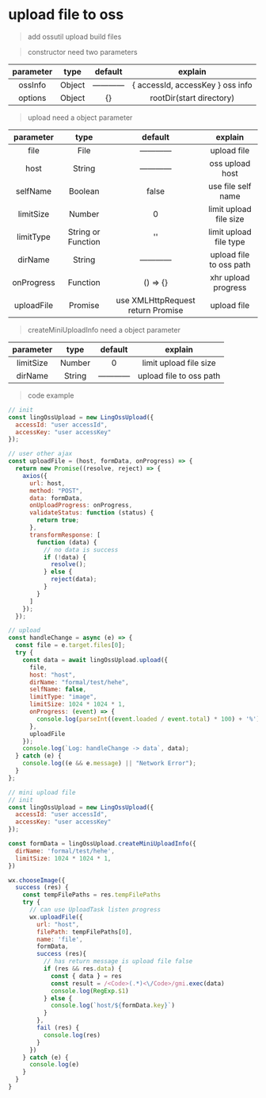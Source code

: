 # upload file to oss

> add ossutil
  upload build files

> constructor need two parameters

| parameter | type | default  | explain |
| :----: | :----: | :----: | :----: |
| ossInfo | Object | ———— | { accessId, accessKey } oss info |
| options | Object | {} | rootDir(start directory) |

> upload need a object parameter
 
| parameter | type | default  | explain |
| :----: | :----: | :----: | :----: |
| file | File | ———— | upload file |
| host | String | ———— | oss upload host |
| selfName | Boolean | false | use file self name |
| limitSize | Number | 0 | limit upload file size |
| limitType | String or Function | '' | limit upload file type |
| dirName | String | ———— | upload file to oss path |
| onProgress | Function | () => {} | xhr upload progress |
| uploadFile | Promise | use XMLHttpRequest return Promise | upload file |

> createMiniUploadInfo need a object parameter

| parameter | type | default  | explain |
| :----: | :----: | :----: | :----: |
| limitSize | Number | 0 | limit upload file size |
| dirName | String | ———— | upload file to oss path |

> code example

```javascript
// init
const lingOssUpload = new LingOssUpload({
  accessId: "user accessId",
  accessKey: "user accessKey"
});

// user other ajax
const uploadFile = (host, formData, onProgress) => {
  return new Promise((resolve, reject) => {
    axios({
      url: host,
      method: "POST",
      data: formData,
      onUploadProgress: onProgress,
      validateStatus: function (status) {
        return true;
      },
      transformResponse: [
        function (data) {
          // no data is success
          if (!data) {
            resolve();
          } else {
            reject(data);
          }
        }
      ]
    });
  });

// upload
const handleChange = async (e) => {
  const file = e.target.files[0];
  try {
    const data = await lingOssUpload.upload({
      file,
      host: "host",
      dirName: "formal/test/hehe",
      selfName: false,
      limitType: "image",
      limitSize: 1024 * 1024 * 1,
      onProgress: (event) => {
        console.log(parseInt((event.loaded / event.total) * 100) + '%');
      },
      uploadFile
    });
    console.log(`Log: handleChange -> data`, data);
  } catch (e) {
    console.log((e && e.message) || "Network Error");
  }
};
```

```javascript
// mini upload file
// init
const lingOssUpload = new LingOssUpload({
  accessId: "user accessId",
  accessKey: "user accessKey"
});

const formData = lingOssUpload.createMiniUploadInfo({
  dirName: 'formal/test/hehe',
  limitSize: 1024 * 1024 * 1,
})

wx.chooseImage({
  success (res) {
    const tempFilePaths = res.tempFilePaths
    try {
      // can use UploadTask listen progress
      wx.uploadFile({
        url: "host",
        filePath: tempFilePaths[0],
        name: 'file',
        formData,
        success (res){
          // has return message is upload file false
          if (res && res.data) {
            const { data } = res
            const result = /<Code>(.*)<\/Code>/gmi.exec(data)
            console.log(RegExp.$1)
          } else {
            console.log(`host/${formData.key}`)
          }
        },
        fail (res) {
          console.log(res)
        }
      })
    } catch (e) {
      console.log(e)
    }
  }
}
```
